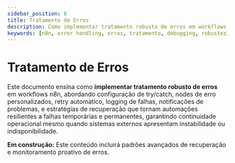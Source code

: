 ```yaml
---
sidebar_position: 6
title: Tratamento de Erros
description: Como implementar tratamento robusto de erros em workflows n8n
keywords: [n8n, error handling, erros, tratamento, debugging, robustez]
---
```


# <IonicIcon name="warning-outline" size={32} color="#ea4b71" /> Tratamento de Erros

Este documento ensina como **implementar tratamento robusto de erros** em workflows n8n, abordando configuração de try/catch, nodes de erro personalizados, retry automático, logging de falhas, notificações de problemas, e estratégias de recuperação que tornam automações resilientes a falhas temporárias e permanentes, garantindo continuidade operacional mesmo quando sistemas externos apresentam instabilidade ou indisponibilidade.

**<IonicIcon name="construct-outline" size={16} color="#f59e0b" /> Em construção:** Este conteúdo incluirá padrões avançados de recuperação e monitoramento proativo de erros.
